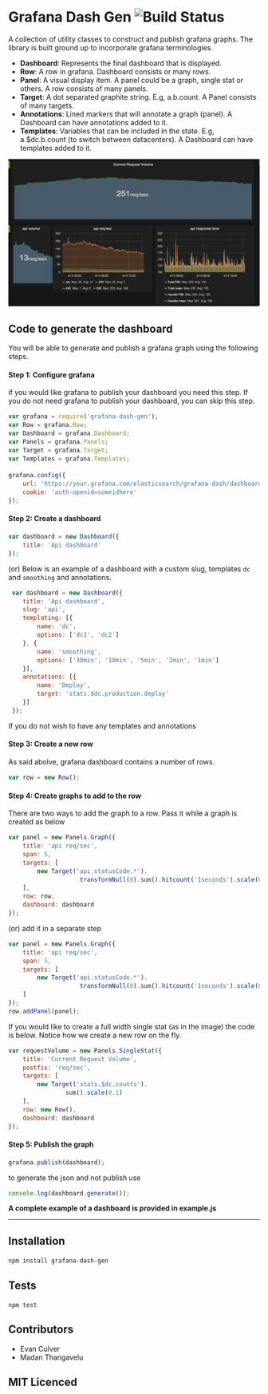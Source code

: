 # Grafana Dash Gen ![Build Status](https://travis-ci.org/uber/grafana-dash-gen.svg?branch=master)
A collection of utility classes to construct and publish grafana graphs. The library is built ground up to incorporate grafana terminologies. 

- **Dashboard**: Represents the final dashboard that is displayed.
- **Row**: A row in grafana. Dashboard consists or many rows.
- **Panel**: A visual display item. A panel could be a graph, single stat or others. A row consists of many panels.
- **Target**: A dot separated graphite string. E.g, a.b.count. A Panel consists of many targets.
- **Annotations**: Lined markers that will annotate a graph (panel). A Dashboard can have annotations added to it. 
- **Templates**: Variables that can be included in the state. E.g, a.$dc.b.count (to switch between datacenters). A Dashboard can have templates added to it. 

![Alt text](/grafana.png?raw=true "Optional Title")

## Code to generate the dashboard

You will be able to generate and publish a grafana graph using the following steps. 

#### Step 1: Configure grafana 
if you would like grafana to publish your dashboard you need this step. If you do not need grafana to publish your dashboard, you can skip this step. 
```js
var grafana = require('grafana-dash-gen');
var Row = grafana.Row;
var Dashboard = grafana.Dashboard;
var Panels = grafana.Panels;
var Target = grafana.Target;
var Templates = grafana.Templates;

grafana.config({
	url: 'https://your.grafana.com/elasticsearch/grafana-dash/dashboard/',
	cookie: 'auth-openid=someidhere'
});
```
#### Step 2: Create a dashboard
```js
var dashboard = new Dashboard({
	title: 'Api dashboard'
});
```
(or) Below is an example of a dashboard with a custom slug, templates `dc` and `smoothing` and annotations.
```js
 var dashboard = new Dashboard({
 	title: 'Api dashboard',
 	slug: 'api',
 	templating: [{
 		name: 'dc',
 		options: ['dc1', 'dc2']
 	}, {
 		name: 'smoothing',
 		options: ['30min', '10min', '5min', '2min', '1min']
 	}],
 	annotations: [{
 		name: 'Deploy',
 		target: 'stats.$dc.production.deploy'
 	}]
 });
```

If you do not wish to have any templates and annotations

#### Step 3: Create a new row
As said abolve, grafana dashboard contains a number of rows. 
```js
var row = new Row();
```

#### Step 4: Create graphs to add to the row
There are two ways to add the graph to a row. Pass it while a graph is created as below
```js
var panel = new Panels.Graph({
	title: 'api req/sec',
	span: 5, 
	targets: [
		new Target('api.statusCode.*').
					transformNull(0).sum().hitcount('1seconds').scale(0.1).alias('rps')
	],
	row: row,
	dashboard: dashboard
});
```

(or) add it in a separate step
```js
var panel = new Panels.Graph({
	title: 'api req/sec',
	span: 5,
	targets: [
		new Target('api.statusCode.*').
					transformNull(0).sum().hitcount('1seconds').scale(0.1).alias('rps')
	]
});
row.addPanel(panel);
```

If you would like to create a full width single stat (as in the image) the code is below. Notice how we create a new row on the fly. 
```js
var requestVolume = new Panels.SingleStat({
	title: 'Current Request Volume',
	postfix: 'req/sec',
	targets: [
		new Target('stats.$dc.counts').
				sum().scale(0.1)
	],
	row: new Row(),
	dashboard: dashboard
});
```
#### Step 5: Publish the graph
```js
grafana.publish(dashboard);
```

to generate the json and not publish use

```js
console.log(dashboard.generate());
```

**A complete example of a dashboard is provided in example.js**


-----

## Installation

`npm install grafana-dash-gen`

## Tests

`npm test`

## Contributors

 - Evan Culver
 - Madan Thangavelu

## MIT Licenced


